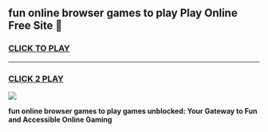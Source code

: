 
## fun online browser games to play Play Online Free Site 👋
<h3>
<a href="https://download.freeplayer.one?title=fun_online_browser_games_to_play&ref=21F">CLICK TO PLAY</a></h3>
<hr>

<h3>
<a href="https://download.freeplayer.one?title=fun_online_browser_games_to_play&ref=21F">CLICK 2 PLAY</a>
  
</h3>

<a href="https://download.freeplayer.one?title=fun_online_browser_games_to_play&ref=21F"><img src="https://cdnb.artstation.com/p/assets/images/images/032/539/853/original/anto-thomas-button-gif.gif"></a>


**fun online browser games to play games unblocked: Your Gateway to Fun and Accessible Online Gaming**
